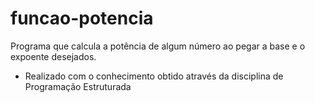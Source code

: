 # funcao-potencia

Programa que calcula a potência de algum número ao pegar a base e o expoente desejados.

- Realizado com o conhecimento obtido através da disciplina de Programação Estruturada
